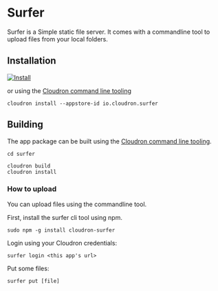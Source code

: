# Surfer

Surfer is a Simple static file server. It comes with a commandline tool
to upload files from your local folders.

## Installation

[![Install](https://cloudron.io/img/button32.png)](https://cloudron.io/button.html?app=io.cloudron.surfer)

or using the [Cloudron command line tooling](https://cloudron.io/references/cli.html)

```
cloudron install --appstore-id io.cloudron.surfer
```

## Building

The app package can be built using the [Cloudron command line tooling](https://cloudron.io/references/cli.html).

```
cd surfer

cloudron build
cloudron install
```

### How to upload

You can upload files using the commandline tool.

First, install the surfer cli tool using npm.

    sudo npm -g install cloudron-surfer


Login using your Cloudron credentials:

    surfer login <this app's url>


Put some files:

    surfer put [file]
 
